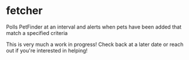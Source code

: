 # fetcher
Polls PetFinder at an interval and alerts when pets have been added that match a specified criteria

This is very much a work in progress! Check back at a later date or reach out if you're interested in helping!
